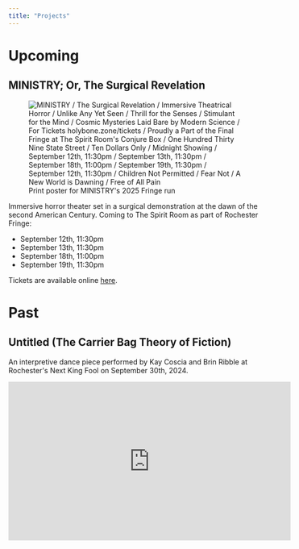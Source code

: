 ```yaml
---
title: "Projects"
---
```


# Upcoming

## MINISTRY; Or, The Surgical Revelation

<figure class="figure-side figure-side--right">
    <img src="/ministry.jpg" alt="MINISTRY / The Surgical Revelation / Immersive Theatrical Horror / Unlike Any Yet Seen / Thrill for the Senses / Stimulant for the Mind / Cosmic Mysteries Laid Bare by Modern Science / For Tickets holybone.zone/tickets / Proudly a Part of the Final Fringe at The Spirit Room's Conjure Box / One Hundred Thirty Nine State Street / Ten Dollars Only / Midnight Showing / September 12th, 11:30pm / September 13th, 11:30pm / September 18th, 11:00pm / September 19th, 11:30pm / September 12th, 11:30pm / Children Not Permitted / Fear Not / A New World is Dawning / Free of All Pain"/>
    <figcaption>Print poster for MINISTRY's 2025 Fringe run</figcaption>
</figure>

Immersive horror theater set in a surgical demonstration at the dawn of the second American Century. Coming to The Spirit Room as part of Rochester Fringe:

- September 12th, 11:30pm
- September 13th, 11:30pm
- September 18th, 11:00pm
- September 19th, 11:30pm

Tickets are available online [here](https://rochesterfringe.com/tickets-and-shows/ministry-or-the-surgical-revelation).

# Past

## Untitled (The Carrier Bag Theory of Fiction)
An interpretive dance piece performed by Kay Coscia and Brin Ribble at Rochester's Next King Fool on September 30th, 2024.

<iframe width="560" height="315" src="https://www.youtube.com/embed/6Sdy3p0tsE0?si=Br-lGzFZW-8_bBYH" title="YouTube video player" frameborder="0" allow="accelerometer; autoplay; clipboard-write; encrypted-media; gyroscope; picture-in-picture; web-share" referrerpolicy="strict-origin-when-cross-origin" allowfullscreen></iframe>

